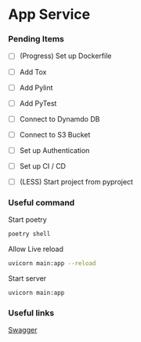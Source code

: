 # App Service


### Pending Items
- [ ] (Progress) Set up Dockerfile
- [ ] Add Tox
- [ ] Add Pylint
- [ ] Add PyTest
- [ ] Connect to Dynamdo DB
- [ ] Connect to S3 Bucket
- [ ] Set up Authentication
- [ ] Set up CI / CD
- [ ] (LESS) Start project from pyproject


### Useful command
Start poetry
```sh
poetry shell
```
Allow Live reload
```sh
uvicorn main:app --reload
```
Start server
```sh
uvicorn main:app
```
### Useful links
[Swagger](http://localhost:8000/docs)